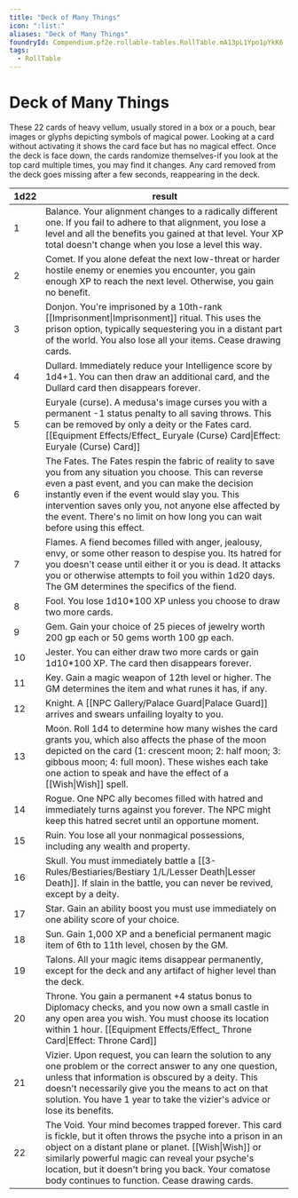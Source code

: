 ```yaml
---
title: "Deck of Many Things"
icon: ":list:"
aliases: "Deck of Many Things"
foundryId: Compendium.pf2e.rollable-tables.RollTable.mA13pL1Ypo1pYkK6
tags:
  - RollTable
---
```


# Deck of Many Things
These 22 cards of heavy vellum, usually stored in a box or a pouch, bear images or glyphs depicting symbols of magical power. Looking at a card without activating it shows the card face but has no magical effect. Once the deck is face down, the cards randomize themselves-if you look at the top card multiple times, you may find it changes. Any card removed from the deck goes missing after a few seconds, reappearing in the deck.

| 1d22 | result |
|------|--------|
| 1 | Balance. Your alignment changes to a radically different one. If you fail to adhere to that alignment, you lose a level and all the benefits you gained at that level. Your XP total doesn't change when you lose a level this way. |
| 2 | Comet. If you alone defeat the next low-threat or harder hostile enemy or enemies you encounter, you gain enough XP to reach the next level. Otherwise, you gain no benefit. |
| 3 | Donjon. You're imprisoned by a 10th-rank [[Imprisonment\|Imprisonment]] ritual. This uses the prison option, typically sequestering you in a distant part of the world. You also lose all your items. Cease drawing cards. |
| 4 | Dullard. Immediately reduce your Intelligence score by 1d4+1. You can then draw an additional card, and the Dullard card then disappears forever. |
| 5 | Euryale (curse). A medusa's image curses you with a permanent -1 status penalty to all saving throws. This can be removed by only a deity or the Fates card. [[Equipment Effects/Effect_ Euryale (Curse) Card\|Effect: Euryale (Curse) Card]] |
| 6 | The Fates. The Fates respin the fabric of reality to save you from any situation you choose. This can reverse even a past event, and you can make the decision instantly even if the event would slay you. This intervention saves only you, not anyone else affected by the event. There's no limit on how long you can wait before using this effect. |
| 7 | Flames. A fiend becomes filled with anger, jealousy, envy, or some other reason to despise you. Its hatred for you doesn't cease until either it or you is dead. It attacks you or otherwise attempts to foil you within 1d20 days. The GM determines the specifics of the fiend. |
| 8 | Fool. You lose 1d10\*100 XP unless you choose to draw two more cards. |
| 9 | Gem. Gain your choice of 25 pieces of jewelry worth 200 gp each or 50 gems worth 100 gp each. |
| 10 | Jester. You can either draw two more cards or gain 1d10\*100 XP. The card then disappears forever. |
| 11 | Key. Gain a magic weapon of 12th level or higher. The GM determines the item and what runes it has, if any. |
| 12 | Knight. A [[NPC Gallery/Palace Guard\|Palace Guard]] arrives and swears unfailing loyalty to you. |
| 13 | Moon. Roll 1d4 to determine how many wishes the card grants you, which also affects the phase of the moon depicted on the card (1: crescent moon; 2: half moon; 3: gibbous moon; 4: full moon). These wishes each take one action to speak and have the effect of a [[Wish\|Wish]] spell. |
| 14 | Rogue. One NPC ally becomes filled with hatred and immediately turns against you forever. The NPC might keep this hatred secret until an opportune moment. |
| 15 | Ruin. You lose all your nonmagical possessions, including any wealth and property. |
| 16 | Skull. You must immediately battle a [[3-Rules/Bestiaries/Bestiary 1/L/Lesser Death\|Lesser Death]]. If slain in the battle, you can never be revived, except by a deity. |
| 17 | Star. Gain an ability boost you must use immediately on one ability score of your choice. |
| 18 | Sun. Gain 1,000 XP and a beneficial permanent magic item of 6th to 11th level, chosen by the GM. |
| 19 | Talons. All your magic items disappear permanently, except for the deck and any artifact of higher level than the deck. |
| 20 | Throne. You gain a permanent +4 status bonus to Diplomacy checks, and you now own a small castle in any open area you wish. You must choose its location within 1 hour. [[Equipment Effects/Effect_ Throne Card\|Effect: Throne Card]] |
| 21 | Vizier. Upon request, you can learn the solution to any one problem or the correct answer to any one question, unless that information is obscured by a deity. This doesn't necessarily give you the means to act on that solution. You have 1 year to take the vizier's advice or lose its benefits. |
| 22 | The Void. Your mind becomes trapped forever. This card is fickle, but it often throws the psyche into a prison in an object on a distant plane or planet. [[Wish\|Wish]] or similarly powerful magic can reveal your psyche's location, but it doesn't bring you back. Your comatose body continues to function. Cease drawing cards. |
